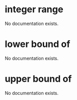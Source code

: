 # integer range

No documentation exists.

# lower bound of <integer range>

No documentation exists.

# upper bound of <integer range>

No documentation exists.

